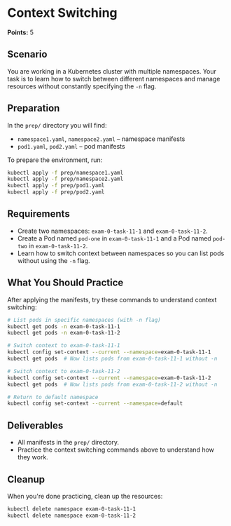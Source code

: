 # Context Switching

**Points:** 5

## Scenario
You are working in a Kubernetes cluster with multiple namespaces. Your task is to learn how to switch between different namespaces and manage resources without constantly specifying the `-n` flag.

## Preparation
In the `prep/` directory you will find:
- `namespace1.yaml`, `namespace2.yaml` – namespace manifests
- `pod1.yaml`, `pod2.yaml` – pod manifests

To prepare the environment, run:

```sh
kubectl apply -f prep/namespace1.yaml
kubectl apply -f prep/namespace2.yaml
kubectl apply -f prep/pod1.yaml
kubectl apply -f prep/pod2.yaml
```

## Requirements
- Create two namespaces: `exam-0-task-11-1` and `exam-0-task-11-2`.
- Create a Pod named `pod-one` in `exam-0-task-11-1` and a Pod named `pod-two` in `exam-0-task-11-2`.
- Learn how to switch context between namespaces so you can list pods without using the `-n` flag.

## What You Should Practice
After applying the manifests, try these commands to understand context switching:

```sh
# List pods in specific namespaces (with -n flag)
kubectl get pods -n exam-0-task-11-1
kubectl get pods -n exam-0-task-11-2

# Switch context to exam-0-task-11-1
kubectl config set-context --current --namespace=exam-0-task-11-1
kubectl get pods  # Now lists pods from exam-0-task-11-1 without -n

# Switch context to exam-0-task-11-2
kubectl config set-context --current --namespace=exam-0-task-11-2
kubectl get pods  # Now lists pods from exam-0-task-11-2 without -n

# Return to default namespace
kubectl config set-context --current --namespace=default
```

## Deliverables
- All manifests in the `prep/` directory.
- Practice the context switching commands above to understand how they work.

## Cleanup
When you're done practicing, clean up the resources:

```sh
kubectl delete namespace exam-0-task-11-1
kubectl delete namespace exam-0-task-11-2
```
